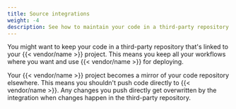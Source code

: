 ```yaml
---
title: Source integrations
weight: -4
description: See how to maintain your code in a third-party repository that's linked to your {{< vendor/name >}} project.
---
```


You might want to keep your code in a third-party repository that's linked to your {{< vendor/name >}} project.
This means you keep all your workflows where you want and use {{< vendor/name >}} for deploying.

Your {{< vendor/name >}} project becomes a mirror of your code repository elsewhere.
This means you shouldn't push code directly to {{< vendor/name >}}.
Any changes you push directly get overwritten by the integration when changes happen in the third-party repository.
